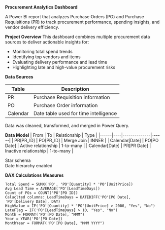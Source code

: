 **Procurement Analytics Dashboard**

A Power BI report that analyzes Purchase Orders (PO) and Purchase Requisitions (PR) to track procurement performance, spending insights, and vendor delivery efficiency.

**Project Overview**
This dashboard combines multiple procurement data sources to deliver actionable insights for:
- Monitoring total spend trends
- Identifying top vendors and items
- Evaluating delivery performance and lead time
- Highlighting late and high-value procurement risks

**Data Sources**

| Table | Description |
|-------|-------------|
| PR | Purchase Requisition information |
| PO | Purchase Order information |
| Calendar | Date table used for time intelligence |

Data was cleaned, transformed, and merged in Power Query.

**Data Model**
| From | To | Relationship | Type |
|------|----|--------------|------|
| PR[PR_ID] | PO[PR_ID] | Merge Join | INNER |
| Calendar[Date] | PO[PO Date] | Active relationship | 1-to-many |
| Calendar[Date] | PR[PR Date] | Inactive relationship | 1-to-many |

Star schema  
Date hierarchy enabled  

**DAX Calculations Measures**
```DAX
Total Spend = SUMX('PO', 'PO'[Quantity] * 'PO'[UnitPrice])
Avg Lead Time = AVERAGE('PO'[LeadTimeDays])
Count of POs = COUNT('PO'[PO ID])
Caluclted columns: LeadTimeDays = DATEDIFF('PO'[PO Date], 'PO'[Delivery Date], DAY)
HighValue = IF('PO'[Quantity] * 'PO'[UnitPrice] > 2000, "Yes", "No")
LateFlag = IF('PO'[LeadTimeDays] > 10, "Yes", "No")
Month = FORMAT('PO'[PO Date], "MMM")
Year = YEAR('PO'[PO Date])
MonthYear = FORMAT('PO'[PO Date], "MMM YYYY")

